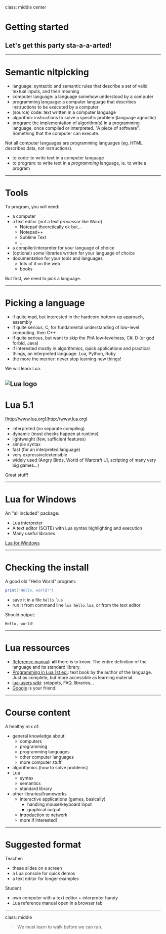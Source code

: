 class: middle center

# Getting started

## Let's get this party sta-a-a-arted!

---

# Semantic nitpicking

- language: syntactic and semantic rules that describe a set of valid textual inputs, and their meaning
- computer language: a language somehow understood by a computer
- programming language: a computer language that describes instructions to be executed by a computer
- (source) code: text written in a computer language
- algorithm: instructions to solve a specific problem (language agnostic)
- program: the implementation of algorithm(s) in a programming language, once compiled or interpreted. "A piece of software". Something that the computer can execute.

Not all computer languages are programming languages (eg. HTML describes data, not instructions).

- to code: to write text in a computer language
- to program: to write text in a *programming* language, ie. to write a program

---

# Tools

To program, you will need:

- a computer
- a text editor (not a text *processor* like Word)
	- Notepad theoretically ok but...
	- Notepad++
	- Sublime Text
	- ...
- a compiler/interpreter for your language of choice
- (optional) some libraries written for your language of choice
- documentation for your tools and languages
	- lots of it on the web
	- books

But first, we need to pick a language.

---

# Picking a language

- if quite mad, but interested in the hardcore bottom-up approach, assembly
- if quite serious, C, for fundamental understanding of low-level computing, then C++
- if quite serious, but want to skip the PitA low-levelness, C#, D (or god forbid, Java)
- if interested mostly in algorithmics, quick applications and practical things, an interpreted language: Lua, Python, Ruby
- the more the merrier: never stop learning new things!

We will learn Lua.

 ![Lua logo](http://www.lua.org/images/lua.gif)
---

# Lua 5.1

[http://www.lua.org](http://www.lua.org)

- interpreted (no separate compiling)
- dynamic (most checks happen at runtime)
- lightweight (few, sufficient features)
- simple syntax
- fast (for an interpreted language)
- very expressive/extensible
- widely used (Angry Birds, World of Warcraft UI, scripting of many very big games...)

Great stuff!

---

# Lua for Windows

An "all included" package:

- Lua interpreter
- A text editor (SCiTE) with Lua syntax highlighting and execution
- Many useful libraries

[Lua for Windows](https://github.com/rjpcomputing/luaforwindows)

---

# Checking the install

A good old "Hello World" program:

```lua
print("Hello, world!")
```

- save it in a file `hello.lua`
- run it from command line `lua hello.lua`, or from the text editor

Should output:

```foo
Hello, world!
```

---

# Lua ressources

- [Reference manual](http://www.lua.org/manual/5.1/): **all** there is to know. The entire definition of the language and its standard library.
- [Programming in Lua 1st ed.](http://www.lua.org/pil/contents.html): text book by the author of the language. Just as complete, but more accessible as learning material.
- [lua-users wiki](http://lua-users.org/wiki/): snippets, FAQ, libraries...
- [Google](http://www.google.com/) is your friend.

---

# Course content

A healthy mix of:

- general knowledge about:
	- computers
	- programming
	- programming languages
	- other computer languages
	- more computer stuff
- algorithmics (how to solve problems)
- Lua
	- syntax
	- semantics
	- standard library
- other libraries/frameworks
	- interactive applications (games, basically)
		- handling mouse/keyboard input
		- graphical output
	- introduction to network
	- more if interested!

---

# Suggested format

Teacher:

- these slides on a screen
- a Lua console for quick demos
- a text editor for longer examples

Student

- own computer with a text editor + interpreter handy
- Lua reference manual open in a browser tab

---

class: middle

> We must learn to walk before we can run.